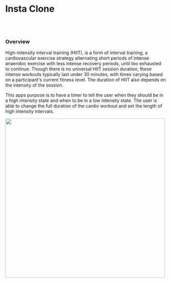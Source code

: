 <h1>Insta Clone</h1><br></br>
<h3>Overview</h3>
<p>High-intensity interval training (HIIT), is a form of interval training, a cardiovascular exercise strategy alternating short periods of intense anaerobic exercise with less intense recovery periods, until too exhausted to continue. Though there is no universal HIIT session duration, these intense workouts typically last under 30 minutes, with times varying based on a participant's current fitness level. The duration of HIIT also depends on the intensity of the session.</p>
<p>This apps purpose is to have a timer to tell the user when they should be in a high intensity state and when to be in a low intensity state.  The user is able to change the full duration of the cardio workout and set the length of high intensity intervals.</p>


<image src=app/src/main/res/drawable/logo.PNG width='500' align="center"/>
